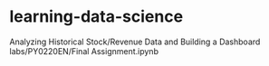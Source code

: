 # learning-data-science
Analyzing Historical Stock/Revenue Data and Building a Dashboard
labs/PY0220EN/Final Assignment.ipynb
